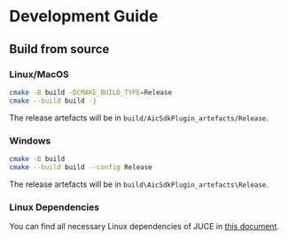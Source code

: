 # Development Guide

## Build from source

### Linux/MacOS

```sh
cmake -B build -DCMAKE_BUILD_TYPE=Release
cmake --build build -j
```

The release artefacts will be in `build/AicSdkPlugin_artefacts/Release`.

### Windows

```sh
cmake -B build
cmake --build build --config Release
```

The release artefacts will be in `build\AicSdkPlugin_artefacts\Release`.

### Linux Dependencies

You can find all necessary Linux dependencies of JUCE in [this document](https://github.com/juce-framework/JUCE/blob/master/docs/Linux%20Dependencies.md).
